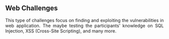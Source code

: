 ## Web Challenges

<p align = "justify">
This type of challenges focus on finding and exploiting the vulnerabilities in web application. The maybe testing the participants’ knowledge on SQL Injection, XSS (Cross-Site Scripting), and many more.
  </p>

